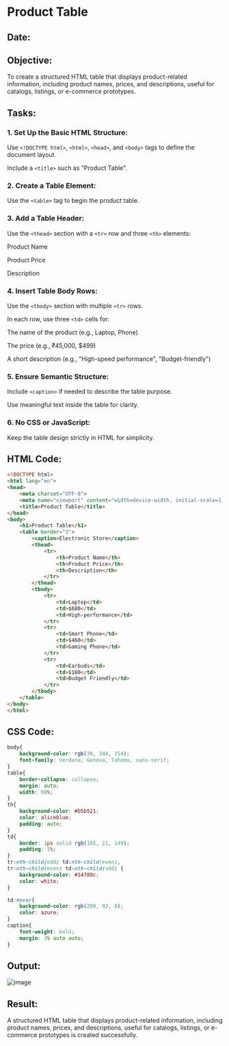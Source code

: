 # Product Table
## Date:
## Objective:

To create a structured HTML table that displays product-related information, including product names, prices, and descriptions, useful for catalogs, listings, or e-commerce prototypes.

## Tasks:

### 1. Set Up the Basic HTML Structure:

Use ```<!DOCTYPE html>```, ```<html>```, ```<head>```, and ```<body>``` tags to define the document layout.

Include a ```<title>``` such as "Product Table".

### 2. Create a Table Element:

Use the ```<table>``` tag to begin the product table.

### 3. Add a Table Header:

Use the ```<thead>``` section with a ```<tr>``` row and three ```<th>``` elements:

Product Name

Product Price

Description

### 4. Insert Table Body Rows:

Use the ```<tbody>``` section with multiple ```<tr>``` rows.

In each row, use three ```<td>``` cells for:

The name of the product (e.g., Laptop, Phone)

The price (e.g., ₹45,000, $499)

A short description (e.g., "High-speed performance", "Budget-friendly")

### 5. Ensure Semantic Structure:

Include ```<caption>``` if needed to describe the table purpose.

Use meaningful text inside the table for clarity.

### 6. No CSS or JavaScript:

Keep the table design strictly in HTML for simplicity.
## HTML Code:
```html
<!DOCTYPE html>
<html lang="en">
<head>
    <meta charset="UTF-8">
    <meta name="viewport" content="width=device-width, initial-scale=1.0">
    <title>Product Table</title>
</head>
<body>
    <h1>Product Table</h1>
    <table border="3">
        <caption>Electronic Store</caption>
        <thead>
            <tr>
                <th>Product Name</th>
                <th>Product Price</th>
                <th>Description</th>
            </tr>
        </thead>
        <tbody>
            <tr>
                <td>Laptop</td>
                <td>$680</td>
                <td>High-performance</td>
            </tr>
            <tr>
                <td>Smart Phone</td>
                <td>$460</td>
                <td>Gaming Phone</td>
            </tr>
            <tr>
                <td>Earbuds</td>
                <td>$180</td>
                <td>Budget Friendly</td>
            </tr>
        </tbody>
    </table>
</body>
</html>
```

## CSS Code:
```css
body{
    background-color: rgb(38, 244, 154);
    font-family: Verdana, Geneva, Tahoma, sans-serif;
}
table{
    border-collapse: collapse;
    margin: auto;
    width: 60%;
}
th{
    background-color: #b5b521;
    color: aliceblue;
    padding: auto;
}
td{
    border: 1px solid rgb(165, 21, 149);
    padding: 1%;
}
tr:nth-child(odd) td:nth-child(even),
tr:nth-child(even) td:nth-child(odd) {
    background-color: #14789c;
    color: white;
}

td:hover{
    background-color: rgb(209, 92, 8);
    color: azure;
}
caption{
    font-weight: bold;
    margin: 3% auto auto;
}
```

## Output:
![image](https://github.com/user-attachments/assets/3ff1e774-9ff7-4312-90e3-c2f7f9a293e6)

## Result:
A structured HTML table that displays product-related information, including product names, prices, and descriptions, useful for catalogs, listings, or e-commerce prototypes is created successfully.

